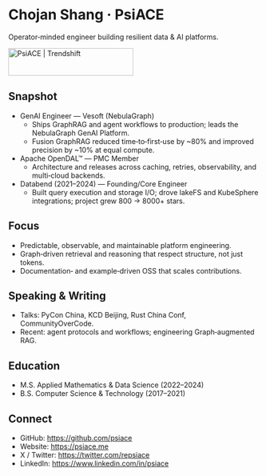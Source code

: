 # Chojan Shang · PsiACE

Operator‑minded engineer building resilient data & AI platforms.

<a href="https://trendshift.io/developers/3326" target="_blank">
  <img src="https://trendshift.io/api/badge/developers/3326" alt="PsiACE | Trendshift" width="250" height="55">
</a>

## Snapshot

- GenAI Engineer — Vesoft (NebulaGraph)
  - Ships GraphRAG and agent workflows to production; leads the NebulaGraph GenAI Platform.
  - Fusion GraphRAG reduced time‑to‑first‑use by ~80% and improved precision by ~10% at equal compute.
- Apache OpenDAL™ — PMC Member
  - Architecture and releases across caching, retries, observability, and multi‑cloud backends.
- Databend (2021–2024) — Founding/Core Engineer
  - Built query execution and storage I/O; drove lakeFS and KubeSphere integrations; project grew 800 → 8000+ stars.

## Focus

- Predictable, observable, and maintainable platform engineering.
- Graph‑driven retrieval and reasoning that respect structure, not just tokens.
- Documentation‑ and example‑driven OSS that scales contributions.

## Speaking & Writing

- Talks: PyCon China, KCD Beijing, Rust China Conf, CommunityOverCode.
- Recent: agent protocols and workflows; engineering Graph‑augmented RAG.

## Education

- M.S. Applied Mathematics & Data Science (2022–2024)  
- B.S. Computer Science & Technology (2017–2021)

## Connect

- GitHub: <https://github.com/psiace>  
- Website: <https://psiace.me>  
- X / Twitter: <https://twitter.com/repsiace>  
- LinkedIn: <https://www.linkedin.com/in/psiace>

